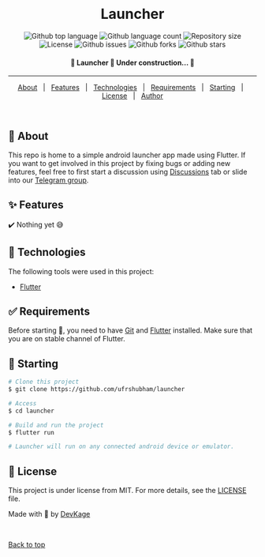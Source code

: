 <div align="center" id="top"> 
  <!-- <img src="./.github/app.gif" alt="Launcher" /> -->

  &#xa0;

  <!-- <a href="https://launcher.netlify.app">Demo</a> -->
</div>

<h1 align="center">Launcher</h1>

<p align="center">
  <img alt="Github top language" src="https://img.shields.io/github/languages/top/ufrshubham/launcher?color=5cbe56">

  <img alt="Github language count" src="https://img.shields.io/github/languages/count/ufrshubham/launcher?color=5cbe56">

  <img alt="Repository size" src="https://img.shields.io/github/repo-size/ufrshubham/launcher?color=5cbe56">

  <img alt="License" src="https://img.shields.io/github/license/ufrshubham/launcher?color=5cbe56">

  <img alt="Github issues" src="https://img.shields.io/github/issues/ufrshubham/launcher?color=5cbe56" />

  <img alt="Github forks" src="https://img.shields.io/github/forks/ufrshubham/launcher?color=5cbe56" />

  <img alt="Github stars" src="https://img.shields.io/github/stars/ufrshubham/launcher?color=5cbe56" />
</p>

<!-- Status -->

<h4 align="center"> 
	🚧  Launcher 🚀 Under construction...  🚧
</h4> 

<hr>

<p align="center">
  <a href="#dart-about">About</a> &#xa0; | &#xa0; 
  <a href="#sparkles-features">Features</a> &#xa0; | &#xa0;
  <a href="#rocket-technologies">Technologies</a> &#xa0; | &#xa0;
  <a href="#white_check_mark-requirements">Requirements</a> &#xa0; | &#xa0;
  <a href="#checkered_flag-starting">Starting</a> &#xa0; | &#xa0;
  <a href="#memo-license">License</a> &#xa0; | &#xa0;
  <a href="https://github.com/ufrshubham" target="_blank">Author</a>
</p>

<br>

## :dart: About ##

This repo is home to a simple android launcher app made using Flutter. If you want to get involved in this project by fixing bugs or adding new features, feel free to first start a discussion using [Discussions](https://github.com/ufrshubham/launcher/discussions) tab or slide into our [Telegram group](https://t.me/joinchat/IC4Z016cWSleOZAr).

## :sparkles: Features ##

:heavy_check_mark: Nothing yet 😅

## :rocket: Technologies ##

The following tools were used in this project:

- [Flutter](https://flutter.dev/)

## :white_check_mark: Requirements ##

Before starting :checkered_flag:, you need to have [Git](https://git-scm.com) and [Flutter](https://flutter.dev/) installed. Make sure that you are on stable channel of Flutter.

## :checkered_flag: Starting ##

```bash
# Clone this project
$ git clone https://github.com/ufrshubham/launcher

# Access
$ cd launcher

# Build and run the project
$ flutter run

# Launcher will run on any connected android device or emulator.
```

## :memo: License ##

This project is under license from MIT. For more details, see the [LICENSE](LICENSE) file.


Made with :brain: by <a href="https://github.com/ufrshubham" target="_blank">DevKage</a>

&#xa0;

<a href="#top">Back to top</a>
